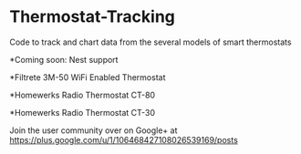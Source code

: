 Thermostat-Tracking
===================

Code to track and chart data from the several models of smart thermostats

*Coming soon: Nest support

*Filtrete 3M-50 WiFi Enabled Thermostat

*Homewerks Radio Thermostat CT-80

*Homewerks Radio Thermostat CT-30

Join the user community over on Google+ at https://plus.google.com/u/1/106468427108026539169/posts
